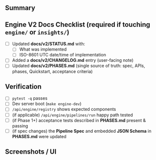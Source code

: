 ## Summary
<!-- What does this PR change and why? Keep user-facing impact clear. -->

## Engine V2 Docs Checklist (required if touching `engine/` or `insights/`)
- [ ] Updated **docs/v2/STATUS.md** with:
  - [ ] What was implemented
  - [ ] ISO-8601 UTC date/time of implementation
- [ ] Added a **docs/v2/CHANGELOG.md** entry (user-facing note)
- [ ] Updated **docs/v2/PHASES.md** (single source of truth: spec, APIs, phases, Quickstart, acceptance criteria)

## Verification
- [ ] `pytest -q` passes
- [ ] Dev server boot (`make engine-dev`)
- [ ] `/api/engine/registry` shows expected components
- [ ] (if applicable) `/api/engine/pipelines/run` happy path tested
- [ ] (if Phase 1+) acceptance tests described in **PHASES.md** present & passing
- [ ] (if spec changes) the **Pipeline Spec** and embedded **JSON Schema** in **PHASES.md** were updated

## Screenshots / UI
<!-- If UI changed, include a screenshot or brief clip. -->

